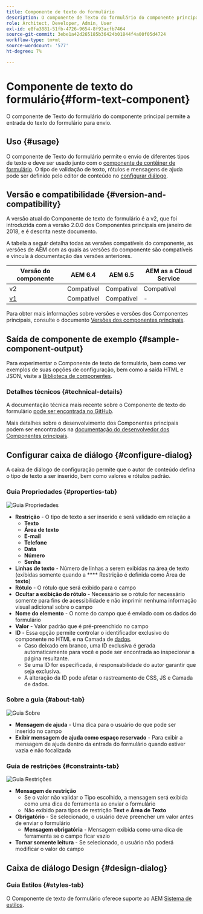 ```yaml
---
title: Componente de texto do formulário
description: O componente de Texto do formulário do componente principal permite a entrada do texto do formulário para envio.
role: Architect, Developer, Admin, User
exl-id: e8fa3881-51fb-4726-9654-8f93acfb7464
source-git-commit: 3ebe1a42d265185b36424b01844f4a00f05d4724
workflow-type: tm+mt
source-wordcount: '577'
ht-degree: 7%

---
```


# Componente de texto do formulário{#form-text-component}

O componente de Texto do formulário do componente principal permite a entrada do texto do formulário para envio.

## Uso {#usage}

O componente de Texto do formulário permite o envio de diferentes tipos de texto e deve ser usado junto com o [componente de contêiner de formulário](form-container.md). O tipo de validação de texto, rótulos e mensagens de ajuda pode ser definido pelo editor de conteúdo no [configurar diálogo](#configure-dialog).

## Versão e compatibilidade {#version-and-compatibility}

A versão atual do Componente de texto de formulário é a v2, que foi introduzida com a versão 2.0.0 dos Componentes principais em janeiro de 2018, e é descrita neste documento.

A tabela a seguir detalha todas as versões compatíveis do componente, as versões de AEM com as quais as versões do componente são compatíveis e vincula à documentação das versões anteriores.

| Versão do componente | AEM 6.4 | AEM 6.5 | AEM as a Cloud Service |
|--- |--- |--- |---|
| v2 | Compatível | Compatível | Compatível |
| [v1](/help/components/v1/form-text-v1.md) | Compatível | Compatível | - |

Para obter mais informações sobre versões e versões dos Componentes principais, consulte o documento [Versões dos componentes principais](/help/versions.md).

## Saída de componente de exemplo {#sample-component-output}

Para experimentar o Componente de texto de formulário, bem como ver exemplos de suas opções de configuração, bem como a saída HTML e JSON, visite a [Biblioteca de componentes](https://adobe.com/go/aem_cmp_library_form_text).

### Detalhes técnicos {#technical-details}

A documentação técnica mais recente sobre o Componente de texto do formulário [pode ser encontrada no GitHub](https://adobe.com/go/aem_cmp_tech_form_text_v2).

Mais detalhes sobre o desenvolvimento dos Componentes principais podem ser encontrados na [documentação do desenvolvedor dos Componentes principais](/help/developing/overview.md).

## Configurar caixa de diálogo {#configure-dialog}

A caixa de diálogo de configuração permite que o autor de conteúdo defina o tipo de texto a ser inserido, bem como valores e rótulos padrão.

### Guia Propriedades {#properties-tab}

![Guia Propriedades](/help/assets/form-text-edit-properties.png)

* **Restrição**  - O tipo de texto a ser inserido e será validado em relação a
   * **Texto**
   * **Área de texto**
   * **E-mail**
   * **Telefone**
   * **Data**
   * **Número**
   * **Senha**
* **Linhas de texto**  - Número de linhas a serem exibidas na área de texto (exibidas somente quando a  **** Restrição é definida como Área de  **texto**)
* **Rótulo**  - O rótulo que será exibido para o campo
* **Ocultar a exibição do rótulo**  - Necessário se o rótulo for necessário somente para fins de acessibilidade e não imprimir nenhuma informação visual adicional sobre o campo
* **Nome do elemento**  - O nome do campo que é enviado com os dados do formulário
* **Valor**  - Valor padrão que é pré-preenchido no campo
* **ID**  - Essa opção permite controlar o identificador exclusivo do componente no HTML e na Camada de  [dados](/help/developing/data-layer/overview.md).
   * Caso deixado em branco, uma ID exclusiva é gerada automaticamente para você e pode ser encontrada ao inspecionar a página resultante.
   * Se uma ID for especificada, é responsabilidade do autor garantir que seja exclusiva.
   * A alteração da ID pode afetar o rastreamento de CSS, JS e Camada de dados.

### Sobre a guia {#about-tab}

![Guia Sobre](/help/assets/form-text-edit-about.png)

* **Mensagem de ajuda**  - Uma dica para o usuário do que pode ser inserido no campo
* **Exibir mensagem de ajuda como espaço reservado**  - Para exibir a mensagem de ajuda dentro da entrada do formulário quando estiver vazia e não focalizada

### Guia de restrições {#constraints-tab}

![Guia Restrições](/help/assets/form-text-edit-constraints.png)

* **Mensagem de restrição**
   * Se o valor não validar o Tipo escolhido, a mensagem será exibida como uma dica de ferramenta ao enviar o formulário
   * Não exibido para tipos de restrição **Text** e **Área de Texto**
* **Obrigatório**  - Se selecionado, o usuário deve preencher um valor antes de enviar o formulário
   * **Mensagem obrigatória**  - Mensagem exibida como uma dica de ferramenta se o campo ficar vazio
* **Tornar somente leitura**  - Se selecionado, o usuário não poderá modificar o valor do campo

## Caixa de diálogo Design {#design-dialog}

### Guia Estilos {#styles-tab}

O Componente de texto de formulário oferece suporte ao AEM [Sistema de estilos](/help/get-started/authoring.md#component-styling).

